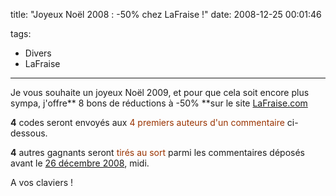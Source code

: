 title: "Joyeux Noël 2008 : -50% chez LaFraise !"
date: 2008-12-25 00:01:46

tags:
  - Divers
  - LaFraise
---

Je vous souhaite un joyeux Noël 2009, et pour que cela soit encore plus sympa, j'offre** 8 bons de réductions à -50% **sur le site [LaFraise.com](https://www.lafraise.com/)

<!-- more -->

**4** codes seront envoyés aux <span style="color: #993300">4 premiers auteurs d'un commentaire</span> ci-dessous.

**4** autres gagnants seront <span style="color: #993300">tirés au sort</span> parmi les commentaires déposés avant le <span style="text-decoration: underline">26 décembre 2008</span>, midi.

A vos claviers&nbsp;!